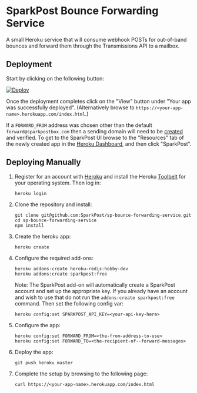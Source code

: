 SparkPost Bounce Forwarding Service
===================================

A small Heroku service that will consume webhook POSTs for out-of-band
bounces and forward them through the Transmissions API to a mailbox.

Deployment
----------

Start by clicking on the following button:

[![Deploy](https://www.herokucdn.com/deploy/button.svg)](https://heroku.com/deploy?template=https://github.com/SparkPost/sp-forwarding-service)

Once the deployment completes click on the "View" button under "Your app
was successfully deployed". (Alternatively browse to
`https://<your-app-name>.herokuapp.com/index.html`.)

If a `FORWARD_FROM` address was chosen other than the default
`forward@sparkpostbox.com` then a sending domain will need to be
[created](https://support.sparkpost.com/customer/portal/articles/1933318)
and verified. To get to the SparkPost UI browse to the "Resources" tab
of the newly created app in the [Heroku
Dashboard](https://dashboard.heroku.com/apps), and then click
"SparkPost".

Deploying Manually
------------------

1.  Register for an account with [Heroku](https://signup.heroku.com) and
    install the Heroku [Toolbelt](https://toolbelt.heroku.com) for your
    operating system. Then log in:

        heroku login

2.  Clone the repository and install:

        git clone git@github.com:SparkPost/sp-bounce-forwarding-service.git
        cd sp-bounce-forwarding-service
        npm install

3.  Create the heroku app:

        heroku create

4.  Configure the required add-ons:

        heroku addons:create heroku-redis:hobby-dev
        heroku addons:create sparkpost:free

    Note: The SparkPost add-on will automatically create a SparkPost
    account and set up the appropriate key. If you already have an
    account and wish to use that do not run the
    `addons:create sparkpost:free` command. Then set the following
    config var:

        heroku config:set SPARKPOST_API_KEY=<your-api-key-here>

5.  Configure the app:

        heroku config:set FORWARD_FROM=<the-from-address-to-use>
        heroku config:set FORWARD_TO=<the-recipient-of--forward-messages>

6.  Deploy the app:

        git push heroku master

7.  Complete the setup by browsing to the following page:

        curl https://<your-app-name>.herokuapp.com/index.html


